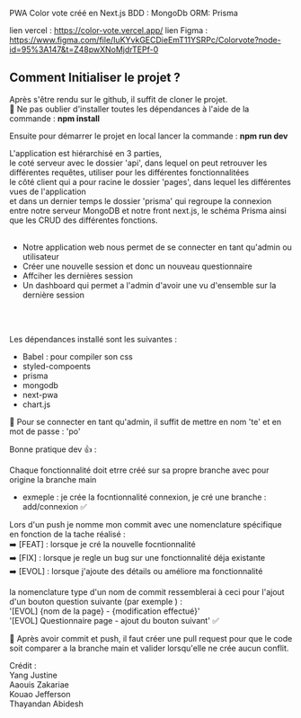 PWA Color vote créé en Next.js 
BDD : MongoDb
ORM: Prisma

lien vercel : https://color-vote.vercel.app/
lien Figma : https://www.figma.com/file/IuKYvkGECDieEmT11YSRPc/Colorvote?node-id=95%3A147&t=Z48pwXNoMjdrTEPf-0

<h2>Comment Initialiser le projet ?</h2>

Après s'être rendu sur le github, il suffit de cloner le projet. <br>
🚨 Ne pas oublier d'installer toutes les dépendances à l'aide de la commande : <strong> npm install </strong> <br>

Ensuite pour démarrer le projet en local lancer la commande : <strong> npm run dev </strong> <br>

L'application est hiérarchisé en 3 parties, <br> 
le coté serveur avec le dossier 'api', dans lequel on peut retrouver les différentes requêtes, utiliser pour les différentes fonctionnalitées<br>
le côté client qui a pour racine le dossier 'pages', dans lequel les différentes vues de l'application <br>
et dans un dernier temps le dossier 'prisma' qui regroupe la connexion entre notre serveur MongoDB et notre front next.js, le schéma Prisma ainsi que les CRUD des différentes fonctions.
<br>
<br>
- Notre application web nous permet de se connecter en tant qu'admin ou utilisateur <br> 
- Créer une nouvelle session et donc un nouveau questionnaire <br> 
- Affciher les dernières session <br> 
- Un dashboard qui permet a l'admin d'avoir une vu d'ensemble sur la dernière session <br> 

<br>
<br>

Les dépendances installé sont les suivantes : <br>
- Babel : pour compiler son css <br>
- styled-compoents <br>
- prisma <br>
- mongodb <br>
- next-pwa <br>
- chart.js<br>


🚨 Pour se connecter en tant qu'admin, il suffit de mettre en nom 'te'
et en mot de passe : 'po'<br>



Bonne pratique dev  👍 : 

Chaque fonctionnalité doit etrre créé sur sa propre branche avec pour origine la branche main <br>
- exmeple : je crée la focntionnalité connexion, je cré une branche : <br>
 add/connexion ✅

Lors d'un push je nomme mon commit avec une nomenclature spécifique en fonction de la tache réalisé :
<br>
➡️ [FEAT] : lorsque je cré la nouvelle focntionnalité
<br>
➡️ [FIX] : lorsque je regle un bug sur une fonctionnalité déja existante
<br>
➡️ [EVOL] : lorsque j'ajoute des détails ou améliore ma fonctionnalité 

la nomenclature type d'un nom de commit ressemblerai à ceci pour l'ajout d'un bouton question suivante (par exemple ) : 
<br>
'[EVOL] {nom de la page} - {modification effectué}'
<br>
'[EVOL] Questionnaire page - ajout du bouton suivant' ✅
<br>

📢 Après avoir commit et push, il faut créer une pull request pour que le code soit comparer a la branche main et valider lorsqu'elle ne crée aucun conflit.


Crédit : <br> 
Yang Justine <br>
Aaouis Zakariae <br>
Kouao Jefferson <br>
Thayandan Abidesh <br>
